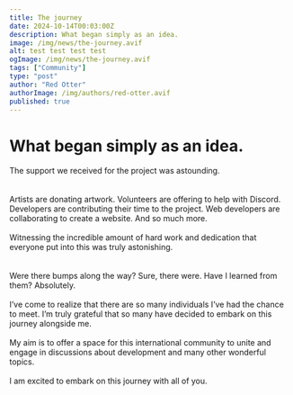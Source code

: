 ```yaml
---
title: The journey
date: 2024-10-14T00:03:00Z
description: What began simply as an idea.
image: /img/news/the-journey.avif
alt: test test test test
ogImage: /img/news/the-journey.avif
tags: ["Community"]
type: "post"
author: "Red Otter"
authorImage: /img/authors/red-otter.avif
published: true
---
```


# What began simply as an idea.

The support we received for the project was astounding.\
\
\
Artists are donating artwork. Volunteers are offering to help with Discord. Developers are contributing their time to the project. Web developers are collaborating to create a website. And so much more.\
\
Witnessing the incredible amount of hard work and dedication that everyone put into this was truly astonishing.\
\
\
Were there bumps along the way? Sure, there were.
Have I learned from them? Absolutely.\
\
I’ve come to realize that there are so many individuals I’ve had the chance to meet. I’m truly grateful that so many have decided to embark on this journey alongside me.\
\
My aim is to offer a space for this international community to unite and engage in discussions about development and many other wonderful topics.\
\
I am excited to embark on this journey with all of you.
